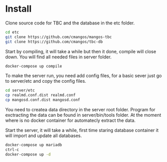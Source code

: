 # Install



Clone source code for TBC and the database in the etc folder. 



```bash
cd etc
git clone https://github.com/cmangos/mangos-tbc
git clone https://github.com/cmangos/tbc-db
```



Start by compiling, it will take a while but then it done, compile will close down. You will find all needed files in server folder. 

```bash
docker-compose up compile
```



To make the server run, you need add config files, for a basic sever just go to server/etc and copy the config files.



```bash
cd server/etc
cp realmd.conf.dist realmd.conf
cp mangosd.conf.dist mangosd.conf
```



You need to createa data directory in the server root folder. Program for exctracting the data can be found in server/bin/tools folder. At the moment where is no docker container for automatecly extract the data.



Start the server, it will take a while, first time staring database container it will import and update all databases. 

```bash
docker-compose up mariadb
ctrl-c
docker-compose up -d
```



